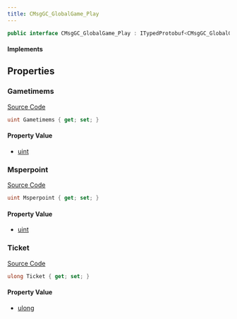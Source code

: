 ```yaml
---
title: CMsgGC_GlobalGame_Play
---
```


```csharp
public interface CMsgGC_GlobalGame_Play : ITypedProtobuf<CMsgGC_GlobalGame_Play>, INativeHandle
```

#### Implements

## Properties

### Gametimems

[Source Code](https://github.com/swiftly-solution/swiftlys2/blob/beta/managed/src/SwiftlyS2.Generated/Protobufs/Interfaces/CMsgGC_GlobalGame_Play.cs#L16)

```csharp
uint Gametimems { get; set; }
```

#### Property Value

- [uint](https://learn.microsoft.com/dotnet/api/system.uint32)

### Msperpoint

[Source Code](https://github.com/swiftly-solution/swiftlys2/blob/beta/managed/src/SwiftlyS2.Generated/Protobufs/Interfaces/CMsgGC_GlobalGame_Play.cs#L19)

```csharp
uint Msperpoint { get; set; }
```

#### Property Value

- [uint](https://learn.microsoft.com/dotnet/api/system.uint32)

### Ticket

[Source Code](https://github.com/swiftly-solution/swiftlys2/blob/beta/managed/src/SwiftlyS2.Generated/Protobufs/Interfaces/CMsgGC_GlobalGame_Play.cs#L13)

```csharp
ulong Ticket { get; set; }
```

#### Property Value

- [ulong](https://learn.microsoft.com/dotnet/api/system.uint64)

